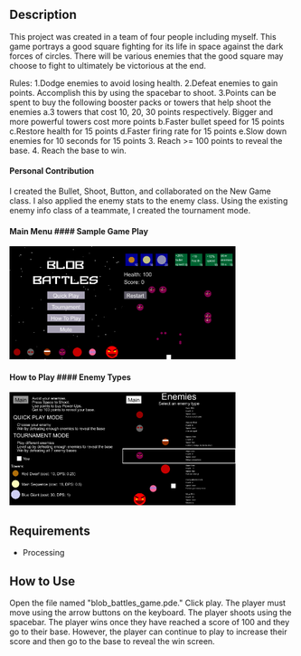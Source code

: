 ## Description
This project was created in a team of four people including myself.
This game portrays a good square fighting for its life in space against the dark forces of circles. There will be various enemies that the good square may choose to fight to ultimately be victorious at the end. 

Rules:
1.Dodge enemies to avoid losing health.
2.Defeat enemies to gain points. Accomplish this by using the spacebar to shoot. 
3.Points can be spent to buy the following booster packs or towers that help shoot the enemies
	a.3 towers that cost 10, 20, 30 points respectively. Bigger and more powerful 
	towers cost more points
	b.Faster bullet speed for 15 points
	c.Restore health for 15 points
	d.Faster firing rate for 15 points
	e.Slow down enemies for 10 seconds for 15 points
3. Reach >= 100 points to reveal the base.
4. Reach the base to win.

#### Personal Contribution
I created the Bullet, Shoot, Button, and collaborated on the New Game class. I also applied the enemy stats to the enemy class. Using the existing enemy info class of a teammate, I created the tournament mode.

#### Main Menu                       #### Sample Game Play
<img src='mainMenu.png' width=200><img src='gamePlay.png' width=200>

#### How to Play                     #### Enemy Types
<img src='howTo.png' width=200><img src='chooseEnemy.png' width=200>

## Requirements
- Processing

## How to Use
Open the file named "blob_battles_game.pde." Click play. The player must move using the arrow buttons on the keyboard. The player shoots using the spacebar. The player wins once they have reached a score of 100 and they go to their base. However, the player can continue to play to increase their score and then go to the base to reveal the win screen.
